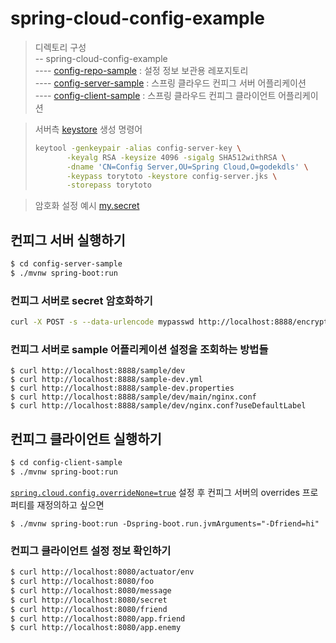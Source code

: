 # spring-cloud-config-example

> 디렉토리 구성<br>
> -- spring-cloud-config-example<br>
> ---- [config-repo-sample](https://github.com/godekdls/spring-cloud-config-example/tree/main/config-repo-sample) : 설정 정보 보관용 레포지토리<br>
> ---- [config-server-sample](https://github.com/godekdls/spring-cloud-config-example/tree/main/config-server-sample) : 스프링 클라우드 컨피그 서버 어플리케이션<br>
> ---- [config-client-sample](https://github.com/godekdls/spring-cloud-config-example/tree/main/config-client-sample) : 스프링 클라우드 컨피그 클라이언트 어플리케이션<br>

> 서버측 [keystore](https://github.com/godekdls/spring-cloud-config-example/blob/main/config-server-sample/src/main/resources/config-server.jks) 생성 명령어
> 
> ```sh
> keytool -genkeypair -alias config-server-key \
>        -keyalg RSA -keysize 4096 -sigalg SHA512withRSA \
>        -dname 'CN=Config Server,OU=Spring Cloud,O=godekdls' \
>        -keypass torytoto -keystore config-server.jks \
>        -storepass torytoto
> ```

> 암호화 설정 예시
> [my.secret](https://github.com/godekdls/spring-cloud-config-example/blob/main/config-repo-sample/sample-dev.properties#L4)

## 컨피그 서버 실행하기

```sh
$ cd config-server-sample
$ ./mvnw spring-boot:run
```

### 컨피그 서버로 secret 암호화하기

```sh
curl -X POST -s --data-urlencode mypasswd http://localhost:8888/encrypt
```

### 컨피그 서버로 sample 어플리케이션 설정을 조회하는 방법들

```shell
$ curl http://localhost:8888/sample/dev
$ curl http://localhost:8888/sample-dev.yml
$ curl http://localhost:8888/sample-dev.properties
$ curl http://localhost:8888/sample/dev/main/nginx.conf
$ curl http://localhost:8888/sample/dev/nginx.conf?useDefaultLabel
```

## 컨피그 클라이언트 실행하기

```sh
$ cd config-client-sample
$ ./mvnw spring-boot:run
```

[`spring.cloud.config.overrideNone=true`](https://github.com/godekdls/spring-cloud-config-example/blob/main/config-repo-sample/application.properties#L2) 설정 후 컨피그 서버의 overrides 프로퍼티를 재정의하고 싶으면

```shell
$ ./mvnw spring-boot:run -Dspring-boot.run.jvmArguments="-Dfriend=hi"
```

### 컨피그 클라이언트 설정 정보 확인하기

```sh
$ curl http://localhost:8080/actuator/env
$ curl http://localhost:8080/foo
$ curl http://localhost:8080/message
$ curl http://localhost:8080/secret
$ curl http://localhost:8080/friend
$ curl http://localhost:8080/app.friend
$ curl http://localhost:8080/app.enemy
```
